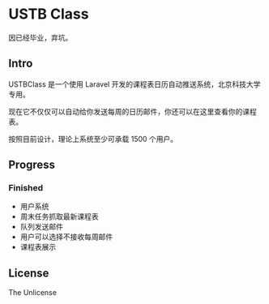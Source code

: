 # USTB Class

因已经毕业，弃坑。

## Intro

USTBClass 是一个使用 Laravel 开发的课程表日历自动推送系统，北京科技大学专用。

现在它不仅仅可以自动给你发送每周的日历邮件，你还可以在这里查看你的课程表。

按照目前设计，理论上系统至少可承载 1500 个用户。

## Progress

### Finished

 - 用户系统
 - 周末任务抓取最新课程表
 - 队列发送邮件
 - 用户可以选择不接收每周邮件
 - 课程表展示

## License

The Unlicense
